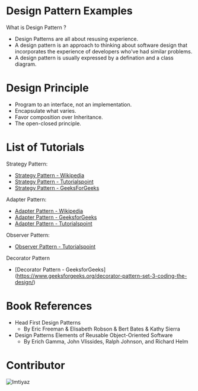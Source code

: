 # Design Pattern Examples

What is Design Pattern ?

  - Design Patterns are all about resusing experience.
  - A design pattern is an approach to thinking about software design that incorporates the experience of developers who've had similar problems.
  - A design pattern is usually expressed by a defination and a class diagram.

# Design Principle

* Program to an interface, not an implementation.
* Encapsulate what varies.
* Favor composition over Inheritance.
* The open-closed principle.

# List of Tutorials
Strategy Pattern:
* [Strategy Pattern - Wikipedia](https://en.wikipedia.org/wiki/Strategy_pattern)
* [Strategy Pattern - Tutorialspoint](https://www.tutorialspoint.com/design_pattern/strategy_pattern.htm)
* [Strategy Pattern - GeeksForGeeks](https://www.geeksforgeeks.org/strategy-pattern-set-1/)

Adapter Pattern:
* [Adapter Pattern - Wikipedia](https://en.wikipedia.org/wiki/Adapter_pattern)
* [Adapter Pattern - GeeksforGeeks](https://www.geeksforgeeks.org/adapter-pattern/)
* [Adapter Pattern - Tutorialspoint](https://www.tutorialspoint.com/design_pattern/adapter_pattern.htm)

Observer Pattern:
* [Observer Pattern - Tutorialspoint](https://www.tutorialspoint.com/design_pattern/observer_pattern.htm)

Decorator Pattern
* [Decorator Pattern - GeeksforGeeks] (https://www.geeksforgeeks.org/decorator-pattern-set-3-coding-the-design/)

# Book References
* Head First Design Patterns 
    - By Eric Freeman & Elisabeth Robson & Bert Bates & Kathy Sierra
* Design Patterns Elements of Reusable Object-Oriented Software
    - By Erich Gamma, John Vlissides, Ralph Johnson, and Richard Helm

# Contributor
![Imtiyaz](https://i.imgur.com/sUXpkmem.jpg)

